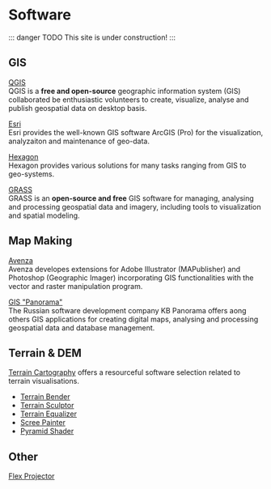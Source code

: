 # Software
::: danger TODO
This site is under construction!
:::
## GIS
[QGIS](https://www.qgis.org/en/site/)  
QGIS is a **free and open-source** geographic information system (GIS) collaborated be enthusiastic volunteers to create, visualize, analyse and publish geospatial data on desktop basis.

[Esri](https://www.esri.com/en-us/home)  
Esri provides the well-known GIS software ArcGIS (Pro) for the visualization, analyzaiton and maintenance of geo-data. 

[Hexagon](https://hexagon.com/)  
Hexagon provides various solutions for many tasks ranging from GIS to geo-systems. 

[GRASS](https://grass.osgeo.org/download/software/mac-osx/)  
GRASS is an **open-source and free** GIS software for managing, analysing and processing geospatial data and imagery, including tools to visualization and spatial modeling. 


## Map Making 

[Avenza](https://www.avenza.com/)  
Avenza developes extensions for Adobe Illustrator (MAPublisher) and Photoshop (Geographic Imager) incorporating GIS functionalities with the vector and raster manipulation program. 

[GIS "Panorama"](http://www.gisinfo.net/)  
The Russian software development company KB Panorama offers aong others GIS applications for creating digital maps, analysing and processing geospatial data and database management.  

## Terrain & DEM

[Terrain Cartography](http://terraincartography.com/) offers a resourceful software selection related to terrain visualisations. 

- [Terrain Bender](http://www.terraincartography.com/terrainbender/)
- [Terrain Sculptor](http://terraincartography.com/terrainsculptor/)
- [Terrain Equalizer](http://www.terraincartography.com/terrainequalizer/)
- [Scree Painter](http://www.screepainter.com/)
- [Pyramid Shader](http://terraincartography.com/PyramidShader/index.html)

## Other

[Flex Projector](http://www.flexprojector.com/)